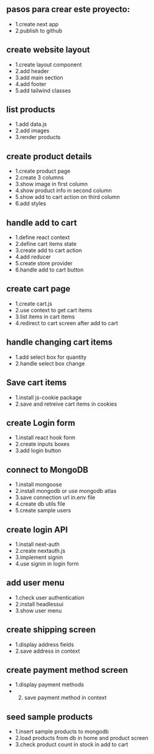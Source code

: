 ## pasos para crear este proyecto:
- 1.create next app
- 2.publish to github

## create website layout
- 1.create layout component
- 2.add header
- 3.add main section
- 4.add footer
- 5.add tailwind classes

## list products
- 1.add data.js
- 2.add images
- 3.render products

## create product details
- 1.create product page
- 2.create 3 columns
- 3.show image in first column
- 4.show product info in second column
- 5.show add to cart action on third column
- 6.add styles
 
## handle add to cart 
- 1.define react context
- 2.define cart items state
- 3.create add to cart action
- 4.add reducer
- 5.create store provider
- 6.handle add to cart button

## create cart page
- 1.create cart.js
- 2.use context to get cart items
- 3.list items in cart items
- 4.redirect to cart screen after add to cart

## handle changing cart items 
- 1.add select box for quantity
- 2.handle select box change

## Save cart items 
- 1.install js-cookie package
- 2.save and retreive cart items in cookies

## create Login form 
- 1.install react hook form
- 2.create inputs boxes
- 3.add login button

## connect to MongoDB
- 1.install mongoose
- 2.install mongodb or use mongodb atlas
- 3.save connection url in.env file
- 4.create db utils file
- 5.create sample users

## create login API
- 1.install next-auth
- 2.create nextauth.js
- 3.implement signin
- 4.use signin in login form

## add user menu
- 1.check user authentication
- 2.install headlessui
- 3.show user menu

## create shipping screen
- 1.display address fields
- 2.save address in context

## create payment method screen
- 1.display payment methods
- 2. save payment method in context

## seed sample products
- 1.insert sample products to mongodb
- 2.load products from db in home and product screen
- 3.check product count in stock in add to cart